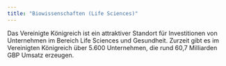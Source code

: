 ```yaml
---
title: "Biowissenschaften (Life Sciences)"
---
```


Das Vereinigte Königreich ist ein attraktiver Standort für Investitionen von Unternehmen im Bereich Life Sciences und Gesundheit. Zurzeit gibt es im Vereinigten Königreich über 5.600 Unternehmen, die rund 60,7 Milliarden GBP Umsatz erzeugen.  
